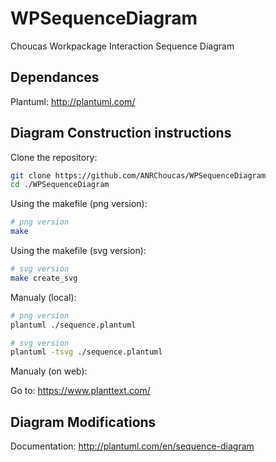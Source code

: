 # WPSequenceDiagram
Choucas Workpackage Interaction Sequence Diagram

## Dependances

Plantuml: http://plantuml.com/

## Diagram Construction instructions

Clone the repository:

```bash
git clone https://github.com/ANRChoucas/WPSequenceDiagram
cd ./WPSequenceDiagram
```

Using the makefile (png version):

```bash
# png version
make
```

Using the makefile (svg version):

```bash
# svg version
make create_svg
```
Manualy (local):

```bash
# png version
plantuml ./sequence.plantuml

# svg version
plantuml -tsvg ./sequence.plantuml
```

Manualy (on web):

Go to: https://www.planttext.com/


## Diagram Modifications

Documentation: http://plantuml.com/en/sequence-diagram
